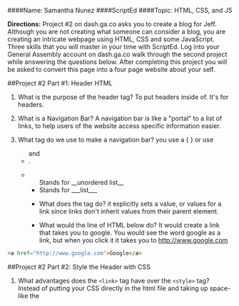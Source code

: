 ####Name: Samantha Nunez
####ScriptEd
####Topic: HTML, CSS, and JS

**Directions:** Project #2 on dash.ga.co asks you to create a blog for Jeff. Although you are not creating what someone can consider a blog, you are creating an intricate webpage using HTML, CSS and some JavaScript. Three skills that you will master in your time with ScriptEd. Log into your General Assembly account on dash.ga.co walk through the second project while answering the questions below. After completing this project you will be asked to convert this page into a four page website about your self.


##Project #2 Part #1: Header HTML
1. What is the purpose of the header tag? To put headers inside of. It's for headers.

2. What is a Navigation Bar? A navigation bar is like a "portal" to a list of links, to help users of the website access           specific information easier.

3. What tag do we use to make a navigation bar? you use a { } or use <ul> and <li>.

4.  <ul> Stands for __unordered list__
    <li> Stands for ___list___

5. What does the <a> tag do? it explicitly sets a value, or values for a link since links don't inherit values from their parent element.

6. What would the line of HTML below do?  It would create a link that takes you to google. You would see the word google as a link, but when you click it it takes you to http://www.google.com

``` html
<a href="http://www.google.com">Google</a>
```

##Project #2 Part #2: Style the Header with CSS

1. What advantages does the `<link>` tag have over the `<style>` tag? Instead of putting your CSS directly in the html file and taking up space-like the <style> tag, the <link> tag, is a connection from your html to a css, that has all he properties and attributes you want. It's advantageous because it makes your html shorter and easier to read-something especially convenient when you have dozens of style attributes.

2. What is normalize.css? it's a "thing" that basically renders the elements in your page consistent across all browsers and wherever your page is being seen, so it doesn't look messy.

3. Why do we need to add a padding property to the `<ul>` tag? to clear an area aroud nd the/a element and center the elements better.

4. What does the “inline” property do to a list of items? it makes them appear next to each other in the same line by default.

5. What do the following padding values do?

    padding: 25px 50px 75px 100px;

    * top padding is 25px
    * right padding is 50px
    * bottom padding is 75px
    * left padding is 100px

    padding: 20px;

    * top padding is 20px
    * right padding is 20px
    * bottom padding is 20px
    * left padding is 20px

6. What is the difference between padding and margin? Padding creates space on the inside of an element while margin creates space on the outside.

7. What did border-radius do to the square border around the image? It rounded off the corners.

##Project #2 Part #3: Responsive Design and Javascript

1. Why is responsive design becoming a more important aspect to consider when making a website compared to ten years ago? Responsive design is becoming more important because people today are lazy and impatient, and like things to be pretty. The less clicks it takes for me to get where I want to go, the better. It's easier and faster. Moreover, today there are hundreds of thousands of websites, and I guess the prettiest one wins, or something. You have to make your website stand out both visually and in terms of how efficient it is.

2. Why is it important to center and narrow text on a webpage? (think visually) If you center and narrow it, you only have to scroll down, but if the text just takes the whole width of the page, suddenly you have to scroll left, right, up and down. That's annoying, no one wants that.

3. What does this line of HTML do to an object? `margin: 0 auto;` It makes it so that theres 0 margin at the top and bottom, and auto margin at the left and right. This centers the text.

4. How does using `max-width` instead of `width` improve the readability of any webpage? max-width makes it so that the article elements cant be any bigger than whatever number you put in. it improves readability across different devices, for example, if your using a phone instead of a 15.6 inch laptop. It also keeps the page structured when you zoom in/out.

5. The media query to the below  will not be activated unless… you make the page narrower than 500px.

    ``` css
@media (max-width: 500px) {
    body {
        background: red;
    }
}
    ```

6. What does each digit of this Hexidecimal Color Code represent? #E78

 E represents ... the amount of redness

 7 represents ... the amount of greeness

 8 represents ... the amount of blueness 

7. What is the Hex Color Code for true purple?  #990099

8. JAVASCRIPT is the programming language that allows websites to be interactive.

9. This tag allows us to add JavaScript into any webpage? <script>

10. What is an event? something that happens everytime you move your mouse, click something, mouse over things, press a key or scroll. by default they go unnotticed.

11. How does JavaScript use events?java can listen for specific events and sort of create reactions to them.

**Activity** Copy all the text from your project so far into a new JS Bin workspace. From there you can change the site to an “About Me” website about yourself. To do this you will need to do the following:

- Manipulate much of the text and tags to represent yourself… Not Jeff

- Make sure that your "Like" button functions. If it does not work ask a teacher for guidance.



